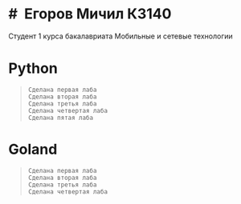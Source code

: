#  Егоров Мичил К3140
======================

Студент 1 курса бакалавриата Мобильные и сетевые технологии

# Python
>     Сделана первая лаба
>     Сделана вторая лаба
>     Сделана третья лаба
>     Сделана четвертая лаба
>     Сделана пятая лаба

# Goland
>     Сделана первая лаба
>     Сделана вторая лаба
>     Сделана третья лаба
>     Сделана четвертая лаба
